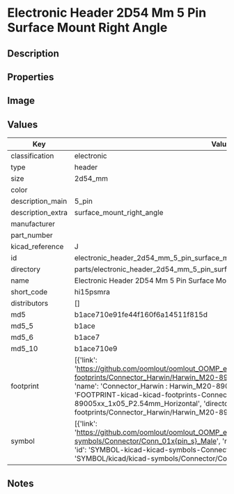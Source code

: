 # Electronic Header 2D54 Mm 5 Pin Surface Mount Right Angle

## Description

## Properties


## Image


## Values

| Key | Value |
| --- | --- |
| classification | electronic |
| type | header |
| size | 2d54_mm |
| color |  |
| description_main | 5_pin |
| description_extra | surface_mount_right_angle |
| manufacturer |  |
| part_number |  |
| kicad_reference | J |
| id | electronic_header_2d54_mm_5_pin_surface_mount_right_angle |
| directory | parts/electronic_header_2d54_mm_5_pin_surface_mount_right_angle |
| name | Electronic Header 2D54 Mm 5 Pin Surface Mount Right Angle |
| short_code | hi15psmra |
| distributors | [] |
| md5 | b1ace710e91fe44f160f6a14511f815d |
| md5_5 | b1ace |
| md5_6 | b1ace7 |
| md5_10 | b1ace710e9 |
| footprint | [{'link': 'https://github.com/oomlout/oomlout_OOMP_eda_V2/tree/main/FOOTPRINT/kicad/kicad-footprints/Connector_Harwin/Harwin_M20-89005xx_1x05_P2.54mm_Horizontal', 'name': 'Connector_Harwin : Harwin_M20-89005xx_1x05_P2.54mm_Horizontal', 'id': 'FOOTPRINT-kicad-kicad-footprints-Connector_Harwin-Harwin_M20-89005xx_1x05_P2.54mm_Horizontal', 'directory': 'FOOTPRINT/kicad/kicad-footprints/Connector_Harwin/Harwin_M20-89005xx_1x05_P2.54mm_Horizontal/'}] |
| symbol | [{'link': 'https://github.com/oomlout/oomlout_OOMP_eda_V2/tree/main/SYMBOL/kicad/kicad-symbols/Connector/Conn_01x{pin_s}_Male', 'name': 'Connector : Conn_01x05_Male', 'id': 'SYMBOL-kicad-kicad-symbols-Connector-Conn_01x05_Male', 'directory': 'SYMBOL/kicad/kicad-symbols/Connector/Conn_01x05_Male/'}] |

## Notes

